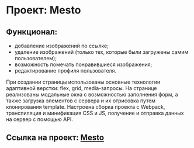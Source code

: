 # Проект: Mesto


 ## Функционал:
 - добавление изображений по ссылке;
 - удаление изображений (только тех, которые были загружены самим пользователем);
 - возможность помечать понравившиеся изображения;
 - редактирование профиля пользователя.
 
 При создании страницы использованы основные технологии адаптивной верстки: flex, grid, media-запросы.
 На странице реализованы модальные окна с возможностью заполнения форм, а также загрузка элементов с сервера и их отрисовка путем клонирования template.
 Настроена сборка проекта с Webpack, транспиляция и минификация CSS и JS, получение и отправка данных на сервер с помощью API.

## Ссылка на проект: <a href="https://kglidiya.github.io/mesto-project/">Mesto</a>


